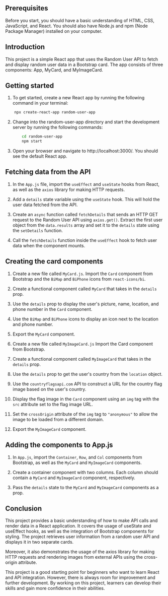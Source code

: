## Prerequisites
Before you start, you should have a basic understanding of HTML, CSS, JavaScript, and React. You should also have Node.js and npm (Node Package Manager) installed on your computer.

## Introduction
This project is a simple React app that uses the Random User API to fetch and display random user data in a Bootstrap card. The app consists of three components: App, MyCard, and MyImageCard.

## Getting started
1. To get started, create a new React app by running the following command in your terminal:

```bash
    npx create-react-app random-user-app
```
2. Change into the random-user-app directory and start the development server by running the following commands:
    
    ```bash
        cd random-user-app
        npm start
    ```

3. Open your browser and navigate to http://localhost:3000/. You should see the default React app.

## Fetching data from the API
1. In the `App.js` file, import the `useEffect` and `useState` hooks from React, as well as the `axios` library for making HTTP requests.

2. Add a `details` state variable using the `useState` hook. This will hold the user data fetched from the API.

3. Create an `async` function called `fetchDetails` that sends an HTTP GET request to the Random User API using `axios.get()`. Extract the first user object from the `data.results` array and set it to the `details` state using the `setDetails` function.

4. Call the `fetchDetails` function inside the `useEffect` hook to fetch user data when the component mounts.

## Creating the card components

1. Create a new file called `MyCard.js`. Import the `Card` component from Bootstrap and the `BiMap` and `BiPhone` icons from `react-icons/bi`.

2. Create a functional component called `MyCard` that takes in the `details` prop.

3. Use the `details` prop to display the user's picture, name, location, and phone number in the `Card` component.

4. Use the `BiMap` and `BiPhone` icons to display an icon next to the location and phone number.

5. Export the `MyCard` component.

6. Create a new file called `MyImageCard.js` Import the Card component from Bootstrap.

7. Create a functional component called `MyImageCard` that takes in the `details` prop.

8. Use the `details` prop to get the user's country from the `location` object.

9. Use the `countryflagsapi.com` API to construct a URL for the country flag image based on the user's country.

10. Display the flag image in the `Card` component using an `img` tag with the `src` attribute set to the flag image URL.

11. Set the `crossOrigin` attribute of the `img` tag to `"anonymous"` to allow the image to be loaded from a different domain.

12. Export the `MyImageCard` component.

## Adding the components to App.js

1. In `App.js`, import the `Container`, `Row`, and `Col` components from Bootstrap, as well as the `MyCard` and `MyImageCard` components.

2. Create a container component with two columns. Each column should contain a `MyCard` and `MyImageCard` component, respectively.

3. Pass the `details` state to the `MyCard` and `MyImageCard` components as a prop.

## Conclusion
This project provides a basic understanding of how to make API calls and render data in a React application. It covers the usage of useState and useEffect hooks, as well as the integration of Bootstrap components for styling. The project retrieves user information from a random user API and displays it in two separate cards.

Moreover, it also demonstrates the usage of the axios library for making HTTP requests and rendering images from external APIs using the cross-origin attribute.

This project is a good starting point for beginners who want to learn React and API integration. However, there is always room for improvement and further development.
By working on this project, learners can develop their skills and gain more confidence in their abilities.









